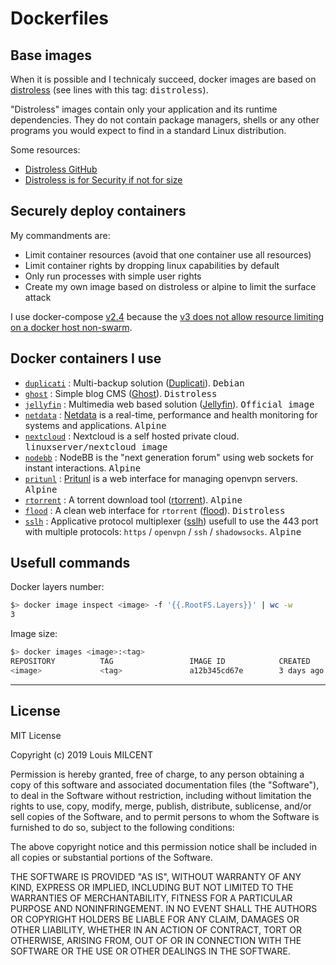 # Dockerfiles

## Base images

When it is possible and I technicaly succeed, docker images are based on [distroless](https://github.com/GoogleContainerTools/distroless) (see lines with this tag: <kbd>distroless</kbd>).

"Distroless" images contain only your application and its runtime dependencies. They do not contain package managers, shells or any other programs you would expect to find in a standard Linux distribution.

Some resources:
* [Distroless GitHub](https://github.com/GoogleContainerTools/distroless)
* [Distroless is for Security if not for size](https://medium.com/@dwdraju/distroless-is-for-security-if-not-for-size-6eac789f695f)


## Securely deploy containers

My commandments are:
* Limit container resources (avoid that one container use all resources)
* Limit container rights by dropping linux capabilities by default
* Only run processes with simple user rights
* Create my own image based on distroless or alpine to limit the surface attack

I use docker-compose [v2.4](https://docs.docker.com/compose/compose-file/compose-file-v2/) because the [v3 does not allow resource limiting on a docker host non-swarm](https://github.com/docker/compose/issues/4513).


## Docker containers I use

* [`duplicati`](https://github.com/LM1LC3N7/Dockerfiles/tree/master/duplicati) : Multi-backup solution ([Duplicati](https://github.com/duplicati/duplicati)). <kbd>Debian</kbd>
* [`ghost`](https://github.com/LM1LC3N7/Dockerfiles/tree/master/ghost) : Simple blog CMS ([Ghost](https://ghost.org/fr/)). <kbd>Distroless</kbd>
* [`jellyfin`](https://github.com/LM1LC3N7/Dockerfiles/tree/master/jellyfin) : Multimedia web based solution ([Jellyfin](https://github.com/jellyfin/jellyfin)). <kbd>Official image</kbd>
* [`netdata`](https://github.com/LM1LC3N7/Dockerfiles/tree/master/netdata) : [Netdata](https://github.com/firehol/netdata) is a real-time, performance and health monitoring for systems and applications. <kbd>Alpine</kbd>
* [`nextcloud`](https://github.com/LM1LC3N7/Dockerfiles/tree/master/nextcloud) : Nextcloud is a self hosted private cloud. <kbd>linuxserver/nextcloud image</kbd>
* [`nodebb`](https://github.com/LM1LC3N7/Dockerfiles/tree/master/nodebb) : NodeBB is the "next generation forum" using web sockets for instant interactions. <kbd>Alpine</kbd>
* [`pritunl`](https://github.com/LM1LC3N7/Dockerfiles/tree/master/pritunl) : [Pritunl](https://github.com/pritunl/pritunl) is a web interface for managing openvpn servers. <kbd>Alpine</kbd>
* [`rtorrent`](https://github.com/LM1LC3N7/Dockerfiles/tree/master/seedbox/rtorrent) : A torrent download tool ([rtorrent](https://github.com/rakshasa/rtorrent)). <kbd>Alpine</kbd>
* [`flood`](https://github.com/LM1LC3N7/Dockerfiles/tree/master/seedbox/flood) : A clean web interface for `rtorrent` ([flood](https://github.com/jfurrow/flood)). <kbd>Distroless</kbd>
* [`sslh`](https://github.com/LM1LC3N7/Dockerfiles/tree/master/sslh) : Applicative protocol multiplexer ([sslh](https://github.com/yrutschle/sslh)) usefull to use the 443 port with multiple protocols: `https` / `openvpn` / `ssh` / `shadowsocks`. <kbd>Alpine</kbd>


## Usefull commands

Docker layers number:

```bash
$> docker image inspect <image> -f '{{.RootFS.Layers}}' | wc -w
3
```

Image size:

```bash
$> docker images <image>:<tag>
REPOSITORY          TAG                 IMAGE ID            CREATED             SIZE
<image>             <tag>               a12b345cd67e        3 days ago          16.2MB
```

-----

## License
MIT License

Copyright (c) 2019 Louis MILCENT

Permission is hereby granted, free of charge, to any person obtaining a copy
of this software and associated documentation files (the "Software"), to deal
in the Software without restriction, including without limitation the rights
to use, copy, modify, merge, publish, distribute, sublicense, and/or sell
copies of the Software, and to permit persons to whom the Software is
furnished to do so, subject to the following conditions:

The above copyright notice and this permission notice shall be included in all
copies or substantial portions of the Software.

THE SOFTWARE IS PROVIDED "AS IS", WITHOUT WARRANTY OF ANY KIND, EXPRESS OR
IMPLIED, INCLUDING BUT NOT LIMITED TO THE WARRANTIES OF MERCHANTABILITY,
FITNESS FOR A PARTICULAR PURPOSE AND NONINFRINGEMENT. IN NO EVENT SHALL THE
AUTHORS OR COPYRIGHT HOLDERS BE LIABLE FOR ANY CLAIM, DAMAGES OR OTHER
LIABILITY, WHETHER IN AN ACTION OF CONTRACT, TORT OR OTHERWISE, ARISING FROM,
OUT OF OR IN CONNECTION WITH THE SOFTWARE OR THE USE OR OTHER DEALINGS IN THE
SOFTWARE.

